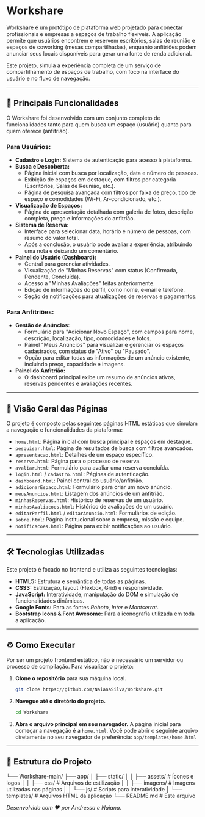 # Workshare

Workshare é um protótipo de plataforma web projetado para conectar profissionais e empresas a espaços de trabalho flexíveis. A aplicação permite que usuários encontrem e reservem escritórios, salas de reunião e espaços de coworking (mesas compartilhadas), enquanto anfitriões podem anunciar seus locais disponíveis para gerar uma fonte de renda adicional.

Este projeto, simula a experiência completa de um serviço de compartilhamento de espaços de trabalho, com foco na interface do usuário e no fluxo de navegação.

---

## 🚀 Principais Funcionalidades

O Workshare foi desenvolvido com um conjunto completo de funcionalidades tanto para quem busca um espaço (usuário) quanto para quem oferece (anfitrião).

### Para Usuários:
* **Cadastro e Login:** Sistema de autenticação para acesso à plataforma.
* **Busca e Descoberta:**
    * Página inicial com busca por localização, data e número de pessoas.
    * Exibição de espaços em destaque, com filtros por categoria (Escritórios, Salas de Reunião, etc.).
    * Página de pesquisa avançada com filtros por faixa de preço, tipo de espaço e comodidades (Wi-Fi, Ar-condicionado, etc.).
* **Visualização de Espaços:**
    * Página de apresentação detalhada com galeria de fotos, descrição completa, preço e informações do anfitrião.
* **Sistema de Reserva:**
    * Interface para selecionar data, horário e número de pessoas, com resumo do valor total.
    * Após a conclusão, o usuário pode avaliar a experiência, atribuindo uma nota e deixando um comentário.
* **Painel do Usuário (Dashboard):**
    * Central para gerenciar atividades.
    * Visualização de "Minhas Reservas" com status (Confirmada, Pendente, Concluída).
    * Acesso a "Minhas Avaliações" feitas anteriormente.
    * Edição de informações do perfil, como nome, e-mail e telefone.
    * Seção de notificações para atualizações de reservas e pagamentos.

### Para Anfitriões:
* **Gestão de Anúncios:**
    * Formulário para "Adicionar Novo Espaço", com campos para nome, descrição, localização, tipo, comodidades e fotos.
    * Painel "Meus Anúncios" para visualizar e gerenciar os espaços cadastrados, com status de "Ativo" ou "Pausado".
    * Opção para editar todas as informações de um anúncio existente, incluindo preço, capacidade e imagens.
* **Painel do Anfitrião:**
    * O dashboard principal exibe um resumo de anúncios ativos, reservas pendentes e avaliações recentes.

---

## 📄 Visão Geral das Páginas

O projeto é composto pelas seguintes páginas HTML estáticas que simulam a navegação e funcionalidades da plataforma:

* `home.html`: Página inicial com busca principal e espaços em destaque.
* `pesquisar.html`: Página de resultados de busca com filtros avançados.
* `apresentacao.html`: Detalhes de um espaço específico.
* `reserva.html`: Página para o processo de reserva.
* `avaliar.html`: Formulário para avaliar uma reserva concluída.
* `login.html` / `cadastro.html`: Páginas de autenticação.
* `dashboard.html`: Painel central do usuário/anfitrião.
* `adicionarEspaco.html`: Formulário para criar um novo anúncio.
* `meusAnuncios.html`: Listagem dos anúncios de um anfitrião.
* `minhasReservas.html`: Histórico de reservas de um usuário.
* `minhasAvaliacoes.html`: Histórico de avaliações de um usuário.
* `editarPerfil.html` / `editarAnuncio.html`: Formulários de edição.
* `sobre.html`: Página institucional sobre a empresa, missão e equipe.
* `notificacoes.html`: Página para exibir notificações ao usuário.

---

## 🛠️ Tecnologias Utilizadas

Este projeto é focado no frontend e utiliza as seguintes tecnologias:

* **HTML5:** Estrutura e semântica de todas as páginas.
* **CSS3:** Estilização, layout (Flexbox, Grid) e responsividade.
* **JavaScript:** Interatividade, manipulação do DOM e simulação de funcionalidades dinâmicas.
* **Google Fonts:** Para as fontes *Roboto*, *Inter* e *Montserrat*.
* **Bootstrap Icons & Font Awesome:** Para a iconografia utilizada em toda a aplicação.

---

## ⚙️ Como Executar

Por ser um projeto frontend estático, não é necessário um servidor ou processo de compilação. Para visualizar o projeto:

1.  **Clone o repositório** para sua máquina local.
    ```sh
    git clone https://github.com/NaianaSilva/Workshare.git
    ```
2.  **Navegue até o diretório do projeto.**
    ```sh
    cd Workshare
    ```
3.  **Abra o arquivo principal em seu navegador.**
    A página inicial para começar a navegação é a `home.html`. Você pode abrir o seguinte arquivo diretamente no seu navegador de preferência:
    `app/templates/home.html`

---

## 📂 Estrutura do Projeto

└── Workshare-main/
├── app/
│   ├── static/
│   │   ├── assets/       # Ícones e logos
│   │   ├── css/          # Arquivos de estilização
│   │   ├── imagens/      # Imagens utilizadas nas páginas
│   │   └── js/           # Scripts para interatividade
│   └── templates/      # Arquivos HTML da aplicação
└── README.md           # Este arquivo

*Desenvolvido com ❤️ por Andressa e Naiana.*